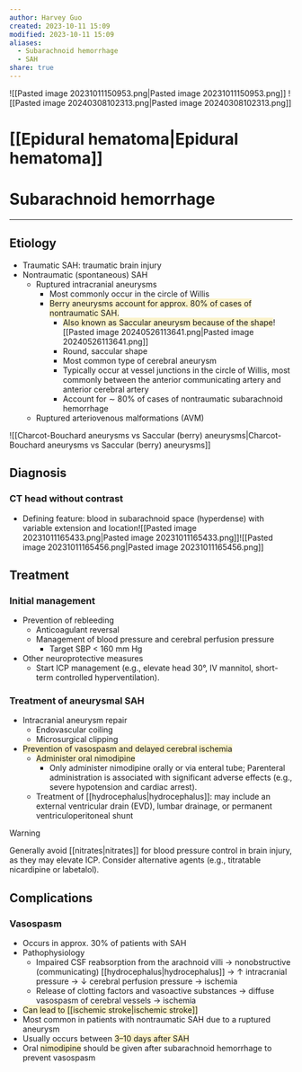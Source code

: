 ```yaml
---
author: Harvey Guo
created: 2023-10-11 15:09
modified: 2023-10-11 15:09
aliases:
  - Subarachnoid hemorrhage
  - SAH
share: true
---
```


![[Pasted image 20231011150953.png|Pasted image 20231011150953.png]]
![[Pasted image 20240308102313.png|Pasted image 20240308102313.png]]
# [[Epidural hematoma|Epidural hematoma]]
# Subarachnoid hemorrhage
---
## Etiology
- Traumatic SAH: traumatic brain injury
- Nontraumatic (spontaneous) SAH
	- Ruptured intracranial aneurysms
		- Most commonly occur in the circle of Willis 
		- <span style="background:rgba(240, 200, 0, 0.2)">Berry aneurysms account for approx. 80% of cases of nontraumatic SAH. </span>
			- <span style="background:rgba(240, 200, 0, 0.2)">Also known as Saccular aneurysm because of the shape</span>![[Pasted image 20240526113641.png|Pasted image 20240526113641.png]]
			- Round, saccular shape
			- Most common type of cerebral aneurysm
			- Typically occur at vessel junctions in the circle of Willis, most commonly between the anterior communicating artery and anterior cerebral artery
			- Account for ∼ 80% of cases of nontraumatic subarachnoid hemorrhage
	- Ruptured arteriovenous malformations (AVM) 

![[Charcot-Bouchard aneurysms vs Saccular (berry) aneurysms|Charcot-Bouchard aneurysms vs Saccular (berry) aneurysms]]

## Diagnosis
### CT head without contrast
- Defining feature: blood in subarachnoid space (hyperdense) with variable extension and location![[Pasted image 20231011165433.png|Pasted image 20231011165433.png]]![[Pasted image 20231011165456.png|Pasted image 20231011165456.png]]
## Treatment
### Initial management
- Prevention of rebleeding 
	- Anticoagulant reversal
	- Management of blood pressure and cerebral perfusion pressure
		- Target SBP < 160 mm Hg
- Other neuroprotective measures 
	- Start ICP management (e.g., elevate head 30°, IV mannitol, short-term controlled hyperventilation).
### Treatment of aneurysmal SAH
- Intracranial aneurysm repair
	- Endovascular coiling
	- Microsurgical clipping
- <span style="background:rgba(240, 200, 0, 0.2)">Prevention of vasospasm and delayed cerebral ischemia</span>
	- <span style="background:rgba(240, 200, 0, 0.2)">Administer oral nimodipine</span>
		- Only administer nimodipine orally or via enteral tube; Parenteral administration is associated with significant adverse effects (e.g., severe hypotension and cardiac arrest).
	- Treatment of [[hydrocephalus|hydrocephalus]]: may include an external ventricular drain (EVD), lumbar drainage, or permanent ventriculoperitoneal shunt

>[!warning] 
>Generally avoid [[nitrates|nitrates]] for blood pressure control in brain injury, as they may elevate ICP. Consider alternative agents (e.g., titratable nicardipine or labetalol).
## Complications
### Vasospasm
- Occurs in approx. 30% of patients with SAH
- Pathophysiology
	- Impaired CSF reabsorption from the arachnoid villi → nonobstructive (communicating) [[hydrocephalus|hydrocephalus]] → ↑ intracranial pressure → ↓ cerebral perfusion pressure → ischemia
	- Release of clotting factors and vasoactive substances → diffuse vasospasm of cerebral vessels  → ischemia
- <span style="background:rgba(240, 200, 0, 0.2)">Can lead to [[ischemic stroke|ischemic stroke]]</span>
- Most common in patients with nontraumatic SAH due to a ruptured aneurysm
- Usually occurs between <span style="background:rgba(240, 200, 0, 0.2)">3–10 days after SAH</span>
- Oral <span style="background:rgba(240, 200, 0, 0.2)">nimodipine</span> should be given after subarachnoid hemorrhage to prevent vasospasm